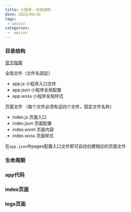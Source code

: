 ```yaml
---
title: 小程序--目录结构
date: 2022/09/16
tags:
 - weixin
categories:
 -  weixin
---
```


### 目录结构
[官方指南](https://developers.weixin.qq.com/miniprogram/dev/framework/)

全局文件（文件名固定）

+ app.js 小程序入口文件
+ app.json 小程序全局配置
+ app.wxss 小程序全局样式

页面文件 （每个文件必须有这四个文件，固定文件名称）

+ index.js 页面入口
+ index.json 页面配置
+ index.wxml 页面内容
+ index.wxss 页面样式

在<code>app.json</code>中pages配置入口文件即可自动创建相应的页面文件

### 生命周期
### app代码
### index页面
### logs页面
